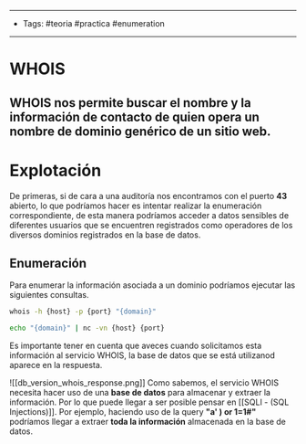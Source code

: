 -----
- Tags: #teoria #practica #enumeration 
- ----
# WHOIS

**WHOIS** nos permite buscar el nombre y la información de contacto de quien opera un nombre de dominio genérico de un sitio web.
-----
# Explotación 

De primeras, si de cara a una auditoría nos encontramos con el puerto **43** abierto, lo que podríamos hacer es intentar realizar la enumeración correspondiente, de esta manera podríamos acceder a datos sensibles de diferentes usuarios que se encuentren registrados como operadores de los diversos dominios registrados en la base de datos.

## Enumeración 

Para enumerar la información asociada a un dominio podríamos ejecutar las siguientes consultas.

```bash
whois -h {host} -p {port} "{domain}"

echo "{domain}" | nc -vn {host} {port}
```

Es importante tener en cuenta que aveces cuando solicitamos esta información al servicio WHOIS, la base de datos que se está utilizanod aparece en la respuesta. 

![[db_version_whois_response.png]]
Como sabemos, el servicio WHOIS necesita hacer uso de una **base de datos** para almacenar y extraer la información. Por lo que puede llegar a ser posible pensar en  [[SQLI - (SQL Injections)]]. Por ejemplo, haciendo uso de la query **"a' ) or 1=1#"** podríamos llegar a extraer **toda la información** almacenada en la base de datos.

